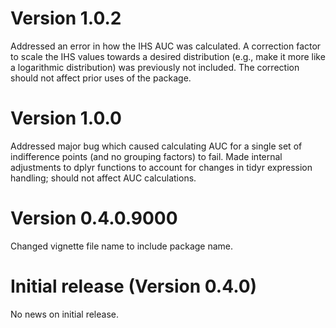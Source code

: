 # Version 1.0.2

Addressed an error in how the IHS AUC was calculated. A correction factor to scale the IHS values towards a desired distribution (e.g., make it more like a logarithmic distribution) was previously not included. The correction should not affect prior uses of the package.

# Version 1.0.0

Addressed major bug which caused calculating AUC for a single set of indifference points (and no grouping factors) to fail. Made internal adjustments to dplyr functions to account for changes in tidyr expression handling; should not affect AUC calculations.

# Version 0.4.0.9000

Changed vignette file name to include package name.

# Initial release (Version 0.4.0)

No news on initial release.
